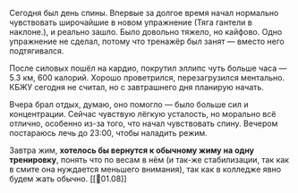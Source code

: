 Сегодня был день спины. Впервые за долгое время начал нормально чувствовать широчайшие в новом упражнение (Тяга гантели в наклоне.), и реально зашло. Было довольно тяжело, но кайфово. Одно упражнение не сделал, потому что тренажёр был занят — вместо него подтягивался.

После силовых пошёл на кардио, покрутил эллипс чуть больше часа — 5.3 км, 600 калорий. Хорошо проветрился, перезагрузился ментально. КБЖУ сегодня не считал, но с завтрашнего дня планирую начать.

Вчера брал отдых, думаю, оно помогло — было больше сил и концентрации. Сейчас чувствую лёгкую усталость, но морально всё отлично, особенно из-за того, что начал чувствовать спину. Вечером постараюсь лечь до 23:00, чтобы наладить режим.

Завтра жим, **хотелось бы вернутся к обычному жиму на одну тренировку**, понять что по весам в нём (и так-же стабилизации, так как в смите она нуждается меньшего внимания), так как в колледже явно будем жать обычно.
[[📅01.08]]

